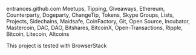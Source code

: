 entrances.github.com
Meetups, Tipping, Giveaways, Ethereum, Counterparty, Dogeparty, ChangeTip, Tokens, Skype Groups, Lists, Projects, Sidechains, Maidsafe, CoinFactory, Git, Open Source, Incubator, Mastercoin, DAC, DAO, Bitshares, BitcoinX, Open-Transactions, Ripple, Bitcoin, Litecoin, Altcoins

This project is tested with BrowserStack
